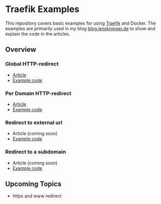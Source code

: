 # Traefik Examples

This repository covers basic examples for using [Traefik](https://traefik.io) and Docker. The examples are primarily used in my blog [blog.jensknipper.de](https://blog.jensknipper.de) to show and explain the code in the articles.  

## Overview

### Global HTTP-redirect
- [Article](https://blog.jensknipper.de/blog/traefik-http-to-https-redirect/#global-http-to-https-redirect)
- [Example code](http-redirect-global/docker-compose.yml)

### Per Domain HTTP-redirect
- [Article](https://blog.jensknipper.de/blog/traefik-http-to-https-redirect/#per-domain-http-to-https-redirect)
- [Example code](http-redirect-per-domain/docker-compose.yml)

### Redirect to external url
- Article (coming soon)
- [Example code](redirect-to-external-url/docker-compose.yml)

### Redirect to a subdomain
- Article (coming soon)
- [Example code](subdomain-redirect/docker-compose.yml)

## Upcoming Topics
- https and www redirect